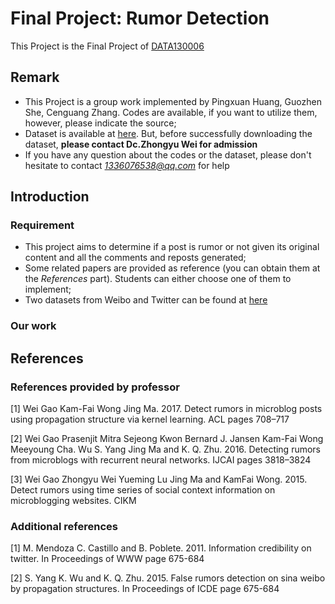 # Final Project: Rumor Detection
This Project is the Final Project of [DATA130006](http://www.sdspeople.fudan.edu.cn/zywei/DATA130006/index.html)

## Remark
* This Project is a group work implemented by Pingxuan Huang, Guozhen She, Cenguang Zhang. Codes are available, if you want to utilize them, however, please indicate the source;
* Dataset is available at [here](http://www.sdspeople.fudan.edu.cn/zywei/DATA130006/final-project/index.html). But, before successfully downloading the dataset, **please contact Dc.Zhongyu Wei for admission**
* If you have any question about the codes or the dataset, please don't hesitate to contact *1336076538@qq.com* for help

## Introduction
### Requirement
* This project aims to determine if a post is rumor or not given its original content and all the comments and reposts generated;
* Some related papers are provided as reference (you can obtain them at the *References* part). Students can either choose one of them to implement;
* Two datasets from Weibo and Twitter can be found at [here](http://www.sdspeople.fudan.edu.cn/zywei/DATA130006/final-project/index.html)

### Our work



## References
### References provided by professor
\[1\] Wei Gao Kam-Fai Wong Jing Ma. 2017. Detect rumors in microblog posts using propagation structure via kernel learning. ACL pages 708–717

\[2\] Wei Gao Prasenjit Mitra Sejeong Kwon Bernard J. Jansen Kam-Fai Wong Meeyoung Cha. Wu S. Yang Jing Ma and K. Q. Zhu. 2016. Detecting rumors from microblogs with recurrent neural networks. IJCAI pages 3818–3824

\[3\] Wei Gao Zhongyu Wei Yueming Lu Jing Ma and KamFai Wong. 2015. Detect rumors using time series of social context information on microblogging websites. CIKM

### Additional references
\[1\] M. Mendoza C. Castillo and B. Poblete. 2011. Information credibility on twitter. In Proceedings of WWW page 675-684

\[2\] S. Yang K. Wu and K. Q. Zhu. 2015. False rumors detection on sina weibo by propagation structures. In Proceedings of ICDE page 675-684
